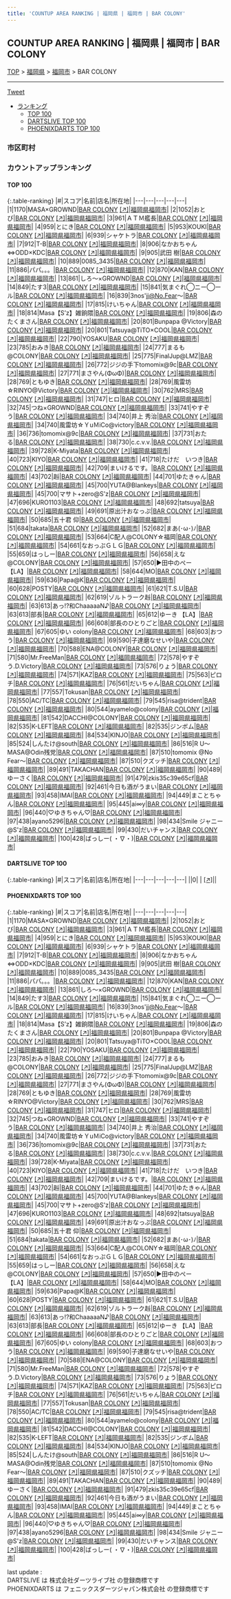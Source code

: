 ```yaml
---
title: 'COUNTUP AREA RANKING | 福岡県 | 福岡市 | BAR COLONY'
---
```

## COUNTUP AREA RANKING | 福岡県 | 福岡市 | BAR COLONY

[TOP](/darts/rank/) > [福岡県](/darts/rank/福岡県/) > [福岡市](/darts/rank/福岡県/福岡市/) > BAR COLONY

___

<a href="https://twitter.com/share?ref_src=twsrc%5Etfw" data-text="COUNTUP AREA RANKING | 福岡県福岡市BAR COLONY" class="twitter-share-button" data-hashtags="DARTSLIVE,PHOENIXDARTS,darts,ダーツ" data-show-count="false">Tweet</a>

* [ランキング](#カウントアップランキング)
    * [TOP 100](#top-100)
    * [DARTSLIVE TOP 100](#dartslive-top-100)
    * [PHOENIXDARTS TOP 100](#phoenixdarts-top-100)

### 市区町村

<ul>

</ul>

### カウントアップランキング

#### TOP 100



{:.table-ranking}
|#|スコア|名前|店名|所在地|
|---|---|---|---|---|
|1|1170|<span class="rank-name-pd">MASA×GROWND</span>|<a href="/darts/rank/shops/10191.html">BAR COLONY</a> <a href="https://vs.phoenixdarts.com/jp/shop/shopDetailInfo/s_10191?s_seq=10191">[↗]</a>|<a href="/darts/rank/福岡県/福岡市">福岡県福岡市</a>|
|2|1052|<span class="rank-name-pd">おとび</span>|<a href="/darts/rank/shops/10191.html">BAR COLONY</a> <a href="https://vs.phoenixdarts.com/jp/shop/shopDetailInfo/s_10191?s_seq=10191">[↗]</a>|<a href="/darts/rank/福岡県/福岡市">福岡県福岡市</a>|
|3|961|<span class="rank-name-pd">ＡＴＭ艦長</span>|<a href="/darts/rank/shops/10191.html">BAR COLONY</a> <a href="https://vs.phoenixdarts.com/jp/shop/shopDetailInfo/s_10191?s_seq=10191">[↗]</a>|<a href="/darts/rank/福岡県/福岡市">福岡県福岡市</a>|
|4|959|<span class="rank-name-pd">とにき</span>|<a href="/darts/rank/shops/10191.html">BAR COLONY</a> <a href="https://vs.phoenixdarts.com/jp/shop/shopDetailInfo/s_10191?s_seq=10191">[↗]</a>|<a href="/darts/rank/福岡県/福岡市">福岡県福岡市</a>|
|5|953|<span class="rank-name-pd">KOUKI</span>|<a href="/darts/rank/shops/10191.html">BAR COLONY</a> <a href="https://vs.phoenixdarts.com/jp/shop/shopDetailInfo/s_10191?s_seq=10191">[↗]</a>|<a href="/darts/rank/福岡県/福岡市">福岡県福岡市</a>|
|6|939|<span class="rank-name-pd">シャケトラ</span>|<a href="/darts/rank/shops/10191.html">BAR COLONY</a> <a href="https://vs.phoenixdarts.com/jp/shop/shopDetailInfo/s_10191?s_seq=10191">[↗]</a>|<a href="/darts/rank/福岡県/福岡市">福岡県福岡市</a>|
|7|912|<span class="rank-name-pd">T-B</span>|<a href="/darts/rank/shops/10191.html">BAR COLONY</a> <a href="https://vs.phoenixdarts.com/jp/shop/shopDetailInfo/s_10191?s_seq=10191">[↗]</a>|<a href="/darts/rank/福岡県/福岡市">福岡県福岡市</a>|
|8|906|<span class="rank-name-pd">なかおちゃん⇔ODD×KDC</span>|<a href="/darts/rank/shops/10191.html">BAR COLONY</a> <a href="https://vs.phoenixdarts.com/jp/shop/shopDetailInfo/s_10191?s_seq=10191">[↗]</a>|<a href="/darts/rank/福岡県/福岡市">福岡県福岡市</a>|
|9|905|<span class="rank-name-pd"><span class="pro-icon-pd"></span>武田 樹</span>|<a href="/darts/rank/shops/10191.html">BAR COLONY</a> <a href="https://vs.phoenixdarts.com/jp/shop/shopDetailInfo/s_10191?s_seq=10191">[↗]</a>|<a href="/darts/rank/福岡県/福岡市">福岡県福岡市</a>|
|10|889|<span class="rank-name-pd">0085_3435</span>|<a href="/darts/rank/shops/10191.html">BAR COLONY</a> <a href="https://vs.phoenixdarts.com/jp/shop/shopDetailInfo/s_10191?s_seq=10191">[↗]</a>|<a href="/darts/rank/福岡県/福岡市">福岡県福岡市</a>|
|11|886|<span class="rank-name-pd">パパ。。。</span>|<a href="/darts/rank/shops/10191.html">BAR COLONY</a> <a href="https://vs.phoenixdarts.com/jp/shop/shopDetailInfo/s_10191?s_seq=10191">[↗]</a>|<a href="/darts/rank/福岡県/福岡市">福岡県福岡市</a>|
|12|870|<span class="rank-name-pd">KAN</span>|<a href="/darts/rank/shops/10191.html">BAR COLONY</a> <a href="https://vs.phoenixdarts.com/jp/shop/shopDetailInfo/s_10191?s_seq=10191">[↗]</a>|<a href="/darts/rank/福岡県/福岡市">福岡県福岡市</a>|
|13|861|<span class="rank-name-pd">しろ～×GROWND</span>|<a href="/darts/rank/shops/10191.html">BAR COLONY</a> <a href="https://vs.phoenixdarts.com/jp/shop/shopDetailInfo/s_10191?s_seq=10191">[↗]</a>|<a href="/darts/rank/福岡県/福岡市">福岡県福岡市</a>|
|14|849|<span class="rank-name-pd">たす3</span>|<a href="/darts/rank/shops/10191.html">BAR COLONY</a> <a href="https://vs.phoenixdarts.com/jp/shop/shopDetailInfo/s_10191?s_seq=10191">[↗]</a>|<a href="/darts/rank/福岡県/福岡市">福岡県福岡市</a>|
|15|841|<span class="rank-name-pd">気まぐれ◯ニー◯ール</span>|<a href="/darts/rank/shops/10191.html">BAR COLONY</a> <a href="https://vs.phoenixdarts.com/jp/shop/shopDetailInfo/s_10191?s_seq=10191">[↗]</a>|<a href="/darts/rank/福岡県/福岡市">福岡県福岡市</a>|
|16|839|<span class="rank-name-pd">3nos&#x27;jj@No.Fear〜</span>|<a href="/darts/rank/shops/10191.html">BAR COLONY</a> <a href="https://vs.phoenixdarts.com/jp/shop/shopDetailInfo/s_10191?s_seq=10191">[↗]</a>|<a href="/darts/rank/福岡県/福岡市">福岡県福岡市</a>|
|17|815|<span class="rank-name-pd">けいちゃん</span>|<a href="/darts/rank/shops/10191.html">BAR COLONY</a> <a href="https://vs.phoenixdarts.com/jp/shop/shopDetailInfo/s_10191?s_seq=10191">[↗]</a>|<a href="/darts/rank/福岡県/福岡市">福岡県福岡市</a>|
|18|814|<span class="rank-name-pd">Masa【S’z】雑餉隈</span>|<a href="/darts/rank/shops/10191.html">BAR COLONY</a> <a href="https://vs.phoenixdarts.com/jp/shop/shopDetailInfo/s_10191?s_seq=10191">[↗]</a>|<a href="/darts/rank/福岡県/福岡市">福岡県福岡市</a>|
|19|806|<span class="rank-name-pd">森のたくまさん</span>|<a href="/darts/rank/shops/10191.html">BAR COLONY</a> <a href="https://vs.phoenixdarts.com/jp/shop/shopDetailInfo/s_10191?s_seq=10191">[↗]</a>|<a href="/darts/rank/福岡県/福岡市">福岡県福岡市</a>|
|20|801|<span class="rank-name-pd">Bunpapa @Victory</span>|<a href="/darts/rank/shops/10191.html">BAR COLONY</a> <a href="https://vs.phoenixdarts.com/jp/shop/shopDetailInfo/s_10191?s_seq=10191">[↗]</a>|<a href="/darts/rank/福岡県/福岡市">福岡県福岡市</a>|
|20|801|<span class="rank-name-pd">Tatsuya@TiTO×COOL</span>|<a href="/darts/rank/shops/10191.html">BAR COLONY</a> <a href="https://vs.phoenixdarts.com/jp/shop/shopDetailInfo/s_10191?s_seq=10191">[↗]</a>|<a href="/darts/rank/福岡県/福岡市">福岡県福岡市</a>|
|22|790|<span class="rank-name-pd">YOSAKU</span>|<a href="/darts/rank/shops/10191.html">BAR COLONY</a> <a href="https://vs.phoenixdarts.com/jp/shop/shopDetailInfo/s_10191?s_seq=10191">[↗]</a>|<a href="/darts/rank/福岡県/福岡市">福岡県福岡市</a>|
|23|785|<span class="rank-name-pd">おみき</span>|<a href="/darts/rank/shops/10191.html">BAR COLONY</a> <a href="https://vs.phoenixdarts.com/jp/shop/shopDetailInfo/s_10191?s_seq=10191">[↗]</a>|<a href="/darts/rank/福岡県/福岡市">福岡県福岡市</a>|
|24|777|<span class="rank-name-pd">まるも@COLONY</span>|<a href="/darts/rank/shops/10191.html">BAR COLONY</a> <a href="https://vs.phoenixdarts.com/jp/shop/shopDetailInfo/s_10191?s_seq=10191">[↗]</a>|<a href="/darts/rank/福岡県/福岡市">福岡県福岡市</a>|
|25|775|<span class="rank-name-pd">FinalJup@LMZ</span>|<a href="/darts/rank/shops/10191.html">BAR COLONY</a> <a href="https://vs.phoenixdarts.com/jp/shop/shopDetailInfo/s_10191?s_seq=10191">[↗]</a>|<a href="/darts/rank/福岡県/福岡市">福岡県福岡市</a>|
|26|772|<span class="rank-name-pd">ジジの手下tomomix@9c</span>|<a href="/darts/rank/shops/10191.html">BAR COLONY</a> <a href="https://vs.phoenixdarts.com/jp/shop/shopDetailInfo/s_10191?s_seq=10191">[↗]</a>|<a href="/darts/rank/福岡県/福岡市">福岡県福岡市</a>|
|27|771|<span class="rank-name-pd">まさやん(ΦωΦ)</span>|<a href="/darts/rank/shops/10191.html">BAR COLONY</a> <a href="https://vs.phoenixdarts.com/jp/shop/shopDetailInfo/s_10191?s_seq=10191">[↗]</a>|<a href="/darts/rank/福岡県/福岡市">福岡県福岡市</a>|
|28|769|<span class="rank-name-pd">ともゆき</span>|<a href="/darts/rank/shops/10191.html">BAR COLONY</a> <a href="https://vs.phoenixdarts.com/jp/shop/shopDetailInfo/s_10191?s_seq=10191">[↗]</a>|<a href="/darts/rank/福岡県/福岡市">福岡県福岡市</a>|
|28|769|<span class="rank-name-pd">風雷坊☆RINYO@Victory</span>|<a href="/darts/rank/shops/10191.html">BAR COLONY</a> <a href="https://vs.phoenixdarts.com/jp/shop/shopDetailInfo/s_10191?s_seq=10191">[↗]</a>|<a href="/darts/rank/福岡県/福岡市">福岡県福岡市</a>|
|30|762|<span class="rank-name-pd">MRS</span>|<a href="/darts/rank/shops/10191.html">BAR COLONY</a> <a href="https://vs.phoenixdarts.com/jp/shop/shopDetailInfo/s_10191?s_seq=10191">[↗]</a>|<a href="/darts/rank/福岡県/福岡市">福岡県福岡市</a>|
|31|747|<span class="rank-name-pd">ヒロ</span>|<a href="/darts/rank/shops/10191.html">BAR COLONY</a> <a href="https://vs.phoenixdarts.com/jp/shop/shopDetailInfo/s_10191?s_seq=10191">[↗]</a>|<a href="/darts/rank/福岡県/福岡市">福岡県福岡市</a>|
|32|745|<span class="rank-name-pd">つね×GROWND</span>|<a href="/darts/rank/shops/10191.html">BAR COLONY</a> <a href="https://vs.phoenixdarts.com/jp/shop/shopDetailInfo/s_10191?s_seq=10191">[↗]</a>|<a href="/darts/rank/福岡県/福岡市">福岡県福岡市</a>|
|33|741|<span class="rank-name-pd">やすぞう</span>|<a href="/darts/rank/shops/10191.html">BAR COLONY</a> <a href="https://vs.phoenixdarts.com/jp/shop/shopDetailInfo/s_10191?s_seq=10191">[↗]</a>|<a href="/darts/rank/福岡県/福岡市">福岡県福岡市</a>|
|34|740|<span class="rank-name-pd"><span class="pro-icon-pd"></span>井上 秀治</span>|<a href="/darts/rank/shops/10191.html">BAR COLONY</a> <a href="https://vs.phoenixdarts.com/jp/shop/shopDetailInfo/s_10191?s_seq=10191">[↗]</a>|<a href="/darts/rank/福岡県/福岡市">福岡県福岡市</a>|
|34|740|<span class="rank-name-pd">風雷坊☆ＹuＭiCo@victory</span>|<a href="/darts/rank/shops/10191.html">BAR COLONY</a> <a href="https://vs.phoenixdarts.com/jp/shop/shopDetailInfo/s_10191?s_seq=10191">[↗]</a>|<a href="/darts/rank/福岡県/福岡市">福岡県福岡市</a>|
|36|736|<span class="rank-name-pd">tomomix@9c</span>|<a href="/darts/rank/shops/10191.html">BAR COLONY</a> <a href="https://vs.phoenixdarts.com/jp/shop/shopDetailInfo/s_10191?s_seq=10191">[↗]</a>|<a href="/darts/rank/福岡県/福岡市">福岡県福岡市</a>|
|37|731|<span class="rank-name-pd">おたる</span>|<a href="/darts/rank/shops/10191.html">BAR COLONY</a> <a href="https://vs.phoenixdarts.com/jp/shop/shopDetailInfo/s_10191?s_seq=10191">[↗]</a>|<a href="/darts/rank/福岡県/福岡市">福岡県福岡市</a>|
|38|730|<span class="rank-name-pd">c.c.v.v.</span>|<a href="/darts/rank/shops/10191.html">BAR COLONY</a> <a href="https://vs.phoenixdarts.com/jp/shop/shopDetailInfo/s_10191?s_seq=10191">[↗]</a>|<a href="/darts/rank/福岡県/福岡市">福岡県福岡市</a>|
|39|728|<span class="rank-name-pd">K-Miyata</span>|<a href="/darts/rank/shops/10191.html">BAR COLONY</a> <a href="https://vs.phoenixdarts.com/jp/shop/shopDetailInfo/s_10191?s_seq=10191">[↗]</a>|<a href="/darts/rank/福岡県/福岡市">福岡県福岡市</a>|
|40|723|<span class="rank-name-pd">KIYO</span>|<a href="/darts/rank/shops/10191.html">BAR COLONY</a> <a href="https://vs.phoenixdarts.com/jp/shop/shopDetailInfo/s_10191?s_seq=10191">[↗]</a>|<a href="/darts/rank/福岡県/福岡市">福岡県福岡市</a>|
|41|718|<span class="rank-name-pd">たけだ　いつき</span>|<a href="/darts/rank/shops/10191.html">BAR COLONY</a> <a href="https://vs.phoenixdarts.com/jp/shop/shopDetailInfo/s_10191?s_seq=10191">[↗]</a>|<a href="/darts/rank/福岡県/福岡市">福岡県福岡市</a>|
|42|709|<span class="rank-name-pd">まいけるです。</span>|<a href="/darts/rank/shops/10191.html">BAR COLONY</a> <a href="https://vs.phoenixdarts.com/jp/shop/shopDetailInfo/s_10191?s_seq=10191">[↗]</a>|<a href="/darts/rank/福岡県/福岡市">福岡県福岡市</a>|
|43|702|<span class="rank-name-pd">赳</span>|<a href="/darts/rank/shops/10191.html">BAR COLONY</a> <a href="https://vs.phoenixdarts.com/jp/shop/shopDetailInfo/s_10191?s_seq=10191">[↗]</a>|<a href="/darts/rank/福岡県/福岡市">福岡県福岡市</a>|
|44|701|<span class="rank-name-pd">ゆたきゃん</span>|<a href="/darts/rank/shops/10191.html">BAR COLONY</a> <a href="https://vs.phoenixdarts.com/jp/shop/shopDetailInfo/s_10191?s_seq=10191">[↗]</a>|<a href="/darts/rank/福岡県/福岡市">福岡県福岡市</a>|
|45|700|<span class="rank-name-pd">YUTA@Blankeys</span>|<a href="/darts/rank/shops/10191.html">BAR COLONY</a> <a href="https://vs.phoenixdarts.com/jp/shop/shopDetailInfo/s_10191?s_seq=10191">[↗]</a>|<a href="/darts/rank/福岡県/福岡市">福岡県福岡市</a>|
|45|700|<span class="rank-name-pd">マサト+zero@S&#x27;z</span>|<a href="/darts/rank/shops/10191.html">BAR COLONY</a> <a href="https://vs.phoenixdarts.com/jp/shop/shopDetailInfo/s_10191?s_seq=10191">[↗]</a>|<a href="/darts/rank/福岡県/福岡市">福岡県福岡市</a>|
|47|696|<span class="rank-name-pd">KURO1103</span>|<a href="/darts/rank/shops/10191.html">BAR COLONY</a> <a href="https://vs.phoenixdarts.com/jp/shop/shopDetailInfo/s_10191?s_seq=10191">[↗]</a>|<a href="/darts/rank/福岡県/福岡市">福岡県福岡市</a>|
|48|692|<span class="rank-name-pd">tatsuya</span>|<a href="/darts/rank/shops/10191.html">BAR COLONY</a> <a href="https://vs.phoenixdarts.com/jp/shop/shopDetailInfo/s_10191?s_seq=10191">[↗]</a>|<a href="/darts/rank/福岡県/福岡市">福岡県福岡市</a>|
|49|691|<span class="rank-name-pd">原出汁おなっぷ</span>|<a href="/darts/rank/shops/10191.html">BAR COLONY</a> <a href="https://vs.phoenixdarts.com/jp/shop/shopDetailInfo/s_10191?s_seq=10191">[↗]</a>|<a href="/darts/rank/福岡県/福岡市">福岡県福岡市</a>|
|50|685|<span class="rank-name-pd"><span class="pro-icon-pd"></span>五十君 仰</span>|<a href="/darts/rank/shops/10191.html">BAR COLONY</a> <a href="https://vs.phoenixdarts.com/jp/shop/shopDetailInfo/s_10191?s_seq=10191">[↗]</a>|<a href="/darts/rank/福岡県/福岡市">福岡県福岡市</a>|
|51|684|<span class="rank-name-pd">takata</span>|<a href="/darts/rank/shops/10191.html">BAR COLONY</a> <a href="https://vs.phoenixdarts.com/jp/shop/shopDetailInfo/s_10191?s_seq=10191">[↗]</a>|<a href="/darts/rank/福岡県/福岡市">福岡県福岡市</a>|
|52|682|<span class="rank-name-pd">まあ(･ω･)ﾉ</span>|<a href="/darts/rank/shops/10191.html">BAR COLONY</a> <a href="https://vs.phoenixdarts.com/jp/shop/shopDetailInfo/s_10191?s_seq=10191">[↗]</a>|<a href="/darts/rank/福岡県/福岡市">福岡県福岡市</a>|
|53|664|<span class="rank-name-pd">C配人@COLONY☆福岡</span>|<a href="/darts/rank/shops/10191.html">BAR COLONY</a> <a href="https://vs.phoenixdarts.com/jp/shop/shopDetailInfo/s_10191?s_seq=10191">[↗]</a>|<a href="/darts/rank/福岡県/福岡市">福岡県福岡市</a>|
|54|661|<span class="rank-name-pd">なおっぷＧＬＧ</span>|<a href="/darts/rank/shops/10191.html">BAR COLONY</a> <a href="https://vs.phoenixdarts.com/jp/shop/shopDetailInfo/s_10191?s_seq=10191">[↗]</a>|<a href="/darts/rank/福岡県/福岡市">福岡県福岡市</a>|
|55|659|<span class="rank-name-pd">はっしー</span>|<a href="/darts/rank/shops/10191.html">BAR COLONY</a> <a href="https://vs.phoenixdarts.com/jp/shop/shopDetailInfo/s_10191?s_seq=10191">[↗]</a>|<a href="/darts/rank/福岡県/福岡市">福岡県福岡市</a>|
|56|658|<span class="rank-name-pd">えな@COLONY</span>|<a href="/darts/rank/shops/10191.html">BAR COLONY</a> <a href="https://vs.phoenixdarts.com/jp/shop/shopDetailInfo/s_10191?s_seq=10191">[↗]</a>|<a href="/darts/rank/福岡県/福岡市">福岡県福岡市</a>|
|57|650|<span class="rank-name-pd">▶田中のぺー【LA】</span>|<a href="/darts/rank/shops/10191.html">BAR COLONY</a> <a href="https://vs.phoenixdarts.com/jp/shop/shopDetailInfo/s_10191?s_seq=10191">[↗]</a>|<a href="/darts/rank/福岡県/福岡市">福岡県福岡市</a>|
|58|644|<span class="rank-name-pd">MO</span>|<a href="/darts/rank/shops/10191.html">BAR COLONY</a> <a href="https://vs.phoenixdarts.com/jp/shop/shopDetailInfo/s_10191?s_seq=10191">[↗]</a>|<a href="/darts/rank/福岡県/福岡市">福岡県福岡市</a>|
|59|636|<span class="rank-name-pd">Papa@K</span>|<a href="/darts/rank/shops/10191.html">BAR COLONY</a> <a href="https://vs.phoenixdarts.com/jp/shop/shopDetailInfo/s_10191?s_seq=10191">[↗]</a>|<a href="/darts/rank/福岡県/福岡市">福岡県福岡市</a>|
|60|628|<span class="rank-name-pd">POSTY</span>|<a href="/darts/rank/shops/10191.html">BAR COLONY</a> <a href="https://vs.phoenixdarts.com/jp/shop/shopDetailInfo/s_10191?s_seq=10191">[↗]</a>|<a href="/darts/rank/福岡県/福岡市">福岡県福岡市</a>|
|61|621|<span class="rank-name-pd">T.S.U</span>|<a href="/darts/rank/shops/10191.html">BAR COLONY</a> <a href="https://vs.phoenixdarts.com/jp/shop/shopDetailInfo/s_10191?s_seq=10191">[↗]</a>|<a href="/darts/rank/福岡県/福岡市">福岡県福岡市</a>|
|62|619|<span class="rank-name-pd">ゾルトラーク赳</span>|<a href="/darts/rank/shops/10191.html">BAR COLONY</a> <a href="https://vs.phoenixdarts.com/jp/shop/shopDetailInfo/s_10191?s_seq=10191">[↗]</a>|<a href="/darts/rank/福岡県/福岡市">福岡県福岡市</a>|
|63|613|<span class="rank-name-pd">あっ!?和ChaaaaaN♪</span>|<a href="/darts/rank/shops/10191.html">BAR COLONY</a> <a href="https://vs.phoenixdarts.com/jp/shop/shopDetailInfo/s_10191?s_seq=10191">[↗]</a>|<a href="/darts/rank/福岡県/福岡市">福岡県福岡市</a>|
|63|613|<span class="rank-name-pd">部長</span>|<a href="/darts/rank/shops/10191.html">BAR COLONY</a> <a href="https://vs.phoenixdarts.com/jp/shop/shopDetailInfo/s_10191?s_seq=10191">[↗]</a>|<a href="/darts/rank/福岡県/福岡市">福岡県福岡市</a>|
|65|612|<span class="rank-name-pd">ゆーき 【LA】</span>|<a href="/darts/rank/shops/10191.html">BAR COLONY</a> <a href="https://vs.phoenixdarts.com/jp/shop/shopDetailInfo/s_10191?s_seq=10191">[↗]</a>|<a href="/darts/rank/福岡県/福岡市">福岡県福岡市</a>|
|66|608|<span class="rank-name-pd">部長のひとりごと</span>|<a href="/darts/rank/shops/10191.html">BAR COLONY</a> <a href="https://vs.phoenixdarts.com/jp/shop/shopDetailInfo/s_10191?s_seq=10191">[↗]</a>|<a href="/darts/rank/福岡県/福岡市">福岡県福岡市</a>|
|67|605|<span class="rank-name-pd">ゆい colony</span>|<a href="/darts/rank/shops/10191.html">BAR COLONY</a> <a href="https://vs.phoenixdarts.com/jp/shop/shopDetailInfo/s_10191?s_seq=10191">[↗]</a>|<a href="/darts/rank/福岡県/福岡市">福岡県福岡市</a>|
|68|603|<span class="rank-name-pd">おつう</span>|<a href="/darts/rank/shops/10191.html">BAR COLONY</a> <a href="https://vs.phoenixdarts.com/jp/shop/shopDetailInfo/s_10191?s_seq=10191">[↗]</a>|<a href="/darts/rank/福岡県/福岡市">福岡県福岡市</a>|
|69|590|<span class="rank-name-pd">子達磨なせいや</span>|<a href="/darts/rank/shops/10191.html">BAR COLONY</a> <a href="https://vs.phoenixdarts.com/jp/shop/shopDetailInfo/s_10191?s_seq=10191">[↗]</a>|<a href="/darts/rank/福岡県/福岡市">福岡県福岡市</a>|
|70|588|<span class="rank-name-pd">ENA@COLONY</span>|<a href="/darts/rank/shops/10191.html">BAR COLONY</a> <a href="https://vs.phoenixdarts.com/jp/shop/shopDetailInfo/s_10191?s_seq=10191">[↗]</a>|<a href="/darts/rank/福岡県/福岡市">福岡県福岡市</a>|
|71|580|<span class="rank-name-pd">Mr.FreeMan</span>|<a href="/darts/rank/shops/10191.html">BAR COLONY</a> <a href="https://vs.phoenixdarts.com/jp/shop/shopDetailInfo/s_10191?s_seq=10191">[↗]</a>|<a href="/darts/rank/福岡県/福岡市">福岡県福岡市</a>|
|72|578|<span class="rank-name-pd">やすぞう.D.Victory</span>|<a href="/darts/rank/shops/10191.html">BAR COLONY</a> <a href="https://vs.phoenixdarts.com/jp/shop/shopDetailInfo/s_10191?s_seq=10191">[↗]</a>|<a href="/darts/rank/福岡県/福岡市">福岡県福岡市</a>|
|73|576|<span class="rank-name-pd">りょう</span>|<a href="/darts/rank/shops/10191.html">BAR COLONY</a> <a href="https://vs.phoenixdarts.com/jp/shop/shopDetailInfo/s_10191?s_seq=10191">[↗]</a>|<a href="/darts/rank/福岡県/福岡市">福岡県福岡市</a>|
|74|571|<span class="rank-name-pd">KAZ</span>|<a href="/darts/rank/shops/10191.html">BAR COLONY</a> <a href="https://vs.phoenixdarts.com/jp/shop/shopDetailInfo/s_10191?s_seq=10191">[↗]</a>|<a href="/darts/rank/福岡県/福岡市">福岡県福岡市</a>|
|75|563|<span class="rank-name-pd">ピロチ</span>|<a href="/darts/rank/shops/10191.html">BAR COLONY</a> <a href="https://vs.phoenixdarts.com/jp/shop/shopDetailInfo/s_10191?s_seq=10191">[↗]</a>|<a href="/darts/rank/福岡県/福岡市">福岡県福岡市</a>|
|76|561|<span class="rank-name-pd">だいちゃん</span>|<a href="/darts/rank/shops/10191.html">BAR COLONY</a> <a href="https://vs.phoenixdarts.com/jp/shop/shopDetailInfo/s_10191?s_seq=10191">[↗]</a>|<a href="/darts/rank/福岡県/福岡市">福岡県福岡市</a>|
|77|557|<span class="rank-name-pd">Tokusan</span>|<a href="/darts/rank/shops/10191.html">BAR COLONY</a> <a href="https://vs.phoenixdarts.com/jp/shop/shopDetailInfo/s_10191?s_seq=10191">[↗]</a>|<a href="/darts/rank/福岡県/福岡市">福岡県福岡市</a>|
|78|550|<span class="rank-name-pd">AC/TC</span>|<a href="/darts/rank/shops/10191.html">BAR COLONY</a> <a href="https://vs.phoenixdarts.com/jp/shop/shopDetailInfo/s_10191?s_seq=10191">[↗]</a>|<a href="/darts/rank/福岡県/福岡市">福岡県福岡市</a>|
|79|545|<span class="rank-name-pd">risa@trident</span>|<a href="/darts/rank/shops/10191.html">BAR COLONY</a> <a href="https://vs.phoenixdarts.com/jp/shop/shopDetailInfo/s_10191?s_seq=10191">[↗]</a>|<a href="/darts/rank/福岡県/福岡市">福岡県福岡市</a>|
|80|544|<span class="rank-name-pd">ayamelo@colony</span>|<a href="/darts/rank/shops/10191.html">BAR COLONY</a> <a href="https://vs.phoenixdarts.com/jp/shop/shopDetailInfo/s_10191?s_seq=10191">[↗]</a>|<a href="/darts/rank/福岡県/福岡市">福岡県福岡市</a>|
|81|542|<span class="rank-name-pd">DACCHI@COLONY</span>|<a href="/darts/rank/shops/10191.html">BAR COLONY</a> <a href="https://vs.phoenixdarts.com/jp/shop/shopDetailInfo/s_10191?s_seq=10191">[↗]</a>|<a href="/darts/rank/福岡県/福岡市">福岡県福岡市</a>|
|82|535|<span class="rank-name-pd">K-LEFT</span>|<a href="/darts/rank/shops/10191.html">BAR COLONY</a> <a href="https://vs.phoenixdarts.com/jp/shop/shopDetailInfo/s_10191?s_seq=10191">[↗]</a>|<a href="/darts/rank/福岡県/福岡市">福岡県福岡市</a>|
|82|535|<span class="rank-name-pd">ジンボム</span>|<a href="/darts/rank/shops/10191.html">BAR COLONY</a> <a href="https://vs.phoenixdarts.com/jp/shop/shopDetailInfo/s_10191?s_seq=10191">[↗]</a>|<a href="/darts/rank/福岡県/福岡市">福岡県福岡市</a>|
|84|534|<span class="rank-name-pd">KINJO</span>|<a href="/darts/rank/shops/10191.html">BAR COLONY</a> <a href="https://vs.phoenixdarts.com/jp/shop/shopDetailInfo/s_10191?s_seq=10191">[↗]</a>|<a href="/darts/rank/福岡県/福岡市">福岡県福岡市</a>|
|85|524|<span class="rank-name-pd">しんたけ@south</span>|<a href="/darts/rank/shops/10191.html">BAR COLONY</a> <a href="https://vs.phoenixdarts.com/jp/shop/shopDetailInfo/s_10191?s_seq=10191">[↗]</a>|<a href="/darts/rank/福岡県/福岡市">福岡県福岡市</a>|
|86|516|<span class="rank-name-pd">R U〜MASA@Odin残党</span>|<a href="/darts/rank/shops/10191.html">BAR COLONY</a> <a href="https://vs.phoenixdarts.com/jp/shop/shopDetailInfo/s_10191?s_seq=10191">[↗]</a>|<a href="/darts/rank/福岡県/福岡市">福岡県福岡市</a>|
|87|510|<span class="rank-name-pd">tomomix @No Fear〜</span>|<a href="/darts/rank/shops/10191.html">BAR COLONY</a> <a href="https://vs.phoenixdarts.com/jp/shop/shopDetailInfo/s_10191?s_seq=10191">[↗]</a>|<a href="/darts/rank/福岡県/福岡市">福岡県福岡市</a>|
|87|510|<span class="rank-name-pd">クズッチ</span>|<a href="/darts/rank/shops/10191.html">BAR COLONY</a> <a href="https://vs.phoenixdarts.com/jp/shop/shopDetailInfo/s_10191?s_seq=10191">[↗]</a>|<a href="/darts/rank/福岡県/福岡市">福岡県福岡市</a>|
|89|491|<span class="rank-name-pd">TAKACHAN</span>|<a href="/darts/rank/shops/10191.html">BAR COLONY</a> <a href="https://vs.phoenixdarts.com/jp/shop/shopDetailInfo/s_10191?s_seq=10191">[↗]</a>|<a href="/darts/rank/福岡県/福岡市">福岡県福岡市</a>|
|90|489|<span class="rank-name-pd">ゆーさく</span>|<a href="/darts/rank/shops/10191.html">BAR COLONY</a> <a href="https://vs.phoenixdarts.com/jp/shop/shopDetailInfo/s_10191?s_seq=10191">[↗]</a>|<a href="/darts/rank/福岡県/福岡市">福岡県福岡市</a>|
|91|479|<span class="rank-name-pd">zkis35c39e65cf</span>|<a href="/darts/rank/shops/10191.html">BAR COLONY</a> <a href="https://vs.phoenixdarts.com/jp/shop/shopDetailInfo/s_10191?s_seq=10191">[↗]</a>|<a href="/darts/rank/福岡県/福岡市">福岡県福岡市</a>|
|92|461|<span class="rank-name-pd">今日も酒がうまい</span>|<a href="/darts/rank/shops/10191.html">BAR COLONY</a> <a href="https://vs.phoenixdarts.com/jp/shop/shopDetailInfo/s_10191?s_seq=10191">[↗]</a>|<a href="/darts/rank/福岡県/福岡市">福岡県福岡市</a>|
|93|458|<span class="rank-name-pd">IMAI</span>|<a href="/darts/rank/shops/10191.html">BAR COLONY</a> <a href="https://vs.phoenixdarts.com/jp/shop/shopDetailInfo/s_10191?s_seq=10191">[↗]</a>|<a href="/darts/rank/福岡県/福岡市">福岡県福岡市</a>|
|94|449|<span class="rank-name-pd">まことちゃん</span>|<a href="/darts/rank/shops/10191.html">BAR COLONY</a> <a href="https://vs.phoenixdarts.com/jp/shop/shopDetailInfo/s_10191?s_seq=10191">[↗]</a>|<a href="/darts/rank/福岡県/福岡市">福岡県福岡市</a>|
|95|445|<span class="rank-name-pd">ai∞y</span>|<a href="/darts/rank/shops/10191.html">BAR COLONY</a> <a href="https://vs.phoenixdarts.com/jp/shop/shopDetailInfo/s_10191?s_seq=10191">[↗]</a>|<a href="/darts/rank/福岡県/福岡市">福岡県福岡市</a>|
|96|440|<span class="rank-name-pd">♡ゆきちゃん♡</span>|<a href="/darts/rank/shops/10191.html">BAR COLONY</a> <a href="https://vs.phoenixdarts.com/jp/shop/shopDetailInfo/s_10191?s_seq=10191">[↗]</a>|<a href="/darts/rank/福岡県/福岡市">福岡県福岡市</a>|
|97|438|<span class="rank-name-pd">ayano5296</span>|<a href="/darts/rank/shops/10191.html">BAR COLONY</a> <a href="https://vs.phoenixdarts.com/jp/shop/shopDetailInfo/s_10191?s_seq=10191">[↗]</a>|<a href="/darts/rank/福岡県/福岡市">福岡県福岡市</a>|
|98|434|<span class="rank-name-pd">Smile ジャニー@S&#x27;z</span>|<a href="/darts/rank/shops/10191.html">BAR COLONY</a> <a href="https://vs.phoenixdarts.com/jp/shop/shopDetailInfo/s_10191?s_seq=10191">[↗]</a>|<a href="/darts/rank/福岡県/福岡市">福岡県福岡市</a>|
|99|430|<span class="rank-name-pd">だいチャンス</span>|<a href="/darts/rank/shops/10191.html">BAR COLONY</a> <a href="https://vs.phoenixdarts.com/jp/shop/shopDetailInfo/s_10191?s_seq=10191">[↗]</a>|<a href="/darts/rank/福岡県/福岡市">福岡県福岡市</a>|
|100|428|<span class="rank-name-pd">ばっしー( ・∇・)</span>|<a href="/darts/rank/shops/10191.html">BAR COLONY</a> <a href="https://vs.phoenixdarts.com/jp/shop/shopDetailInfo/s_10191?s_seq=10191">[↗]</a>|<a href="/darts/rank/福岡県/福岡市">福岡県福岡市</a>|


#### DARTSLIVE TOP 100



{:.table-ranking}
|#|スコア|名前|店名|所在地|
|---|---|---|---|---|
||0|<span class="rank-name-dl"> </span>|<a href="/darts/rank/shops/.html"></a> <a href="">[↗]</a>|<a href="/darts/rank//"></a>|


#### PHOENIXDARTS TOP 100



{:.table-ranking}
|#|スコア|名前|店名|所在地|
|---|---|---|---|---|
|1|1170|<span class="rank-name-pd">MASA×GROWND</span>|<a href="/darts/rank/shops/10191.html">BAR COLONY</a> <a href="https://vs.phoenixdarts.com/jp/shop/shopDetailInfo/s_10191?s_seq=10191">[↗]</a>|<a href="/darts/rank/福岡県/福岡市">福岡県福岡市</a>|
|2|1052|<span class="rank-name-pd">おとび</span>|<a href="/darts/rank/shops/10191.html">BAR COLONY</a> <a href="https://vs.phoenixdarts.com/jp/shop/shopDetailInfo/s_10191?s_seq=10191">[↗]</a>|<a href="/darts/rank/福岡県/福岡市">福岡県福岡市</a>|
|3|961|<span class="rank-name-pd">ＡＴＭ艦長</span>|<a href="/darts/rank/shops/10191.html">BAR COLONY</a> <a href="https://vs.phoenixdarts.com/jp/shop/shopDetailInfo/s_10191?s_seq=10191">[↗]</a>|<a href="/darts/rank/福岡県/福岡市">福岡県福岡市</a>|
|4|959|<span class="rank-name-pd">とにき</span>|<a href="/darts/rank/shops/10191.html">BAR COLONY</a> <a href="https://vs.phoenixdarts.com/jp/shop/shopDetailInfo/s_10191?s_seq=10191">[↗]</a>|<a href="/darts/rank/福岡県/福岡市">福岡県福岡市</a>|
|5|953|<span class="rank-name-pd">KOUKI</span>|<a href="/darts/rank/shops/10191.html">BAR COLONY</a> <a href="https://vs.phoenixdarts.com/jp/shop/shopDetailInfo/s_10191?s_seq=10191">[↗]</a>|<a href="/darts/rank/福岡県/福岡市">福岡県福岡市</a>|
|6|939|<span class="rank-name-pd">シャケトラ</span>|<a href="/darts/rank/shops/10191.html">BAR COLONY</a> <a href="https://vs.phoenixdarts.com/jp/shop/shopDetailInfo/s_10191?s_seq=10191">[↗]</a>|<a href="/darts/rank/福岡県/福岡市">福岡県福岡市</a>|
|7|912|<span class="rank-name-pd">T-B</span>|<a href="/darts/rank/shops/10191.html">BAR COLONY</a> <a href="https://vs.phoenixdarts.com/jp/shop/shopDetailInfo/s_10191?s_seq=10191">[↗]</a>|<a href="/darts/rank/福岡県/福岡市">福岡県福岡市</a>|
|8|906|<span class="rank-name-pd">なかおちゃん⇔ODD×KDC</span>|<a href="/darts/rank/shops/10191.html">BAR COLONY</a> <a href="https://vs.phoenixdarts.com/jp/shop/shopDetailInfo/s_10191?s_seq=10191">[↗]</a>|<a href="/darts/rank/福岡県/福岡市">福岡県福岡市</a>|
|9|905|<span class="rank-name-pd"><span class="pro-icon-pd"></span>武田 樹</span>|<a href="/darts/rank/shops/10191.html">BAR COLONY</a> <a href="https://vs.phoenixdarts.com/jp/shop/shopDetailInfo/s_10191?s_seq=10191">[↗]</a>|<a href="/darts/rank/福岡県/福岡市">福岡県福岡市</a>|
|10|889|<span class="rank-name-pd">0085_3435</span>|<a href="/darts/rank/shops/10191.html">BAR COLONY</a> <a href="https://vs.phoenixdarts.com/jp/shop/shopDetailInfo/s_10191?s_seq=10191">[↗]</a>|<a href="/darts/rank/福岡県/福岡市">福岡県福岡市</a>|
|11|886|<span class="rank-name-pd">パパ。。。</span>|<a href="/darts/rank/shops/10191.html">BAR COLONY</a> <a href="https://vs.phoenixdarts.com/jp/shop/shopDetailInfo/s_10191?s_seq=10191">[↗]</a>|<a href="/darts/rank/福岡県/福岡市">福岡県福岡市</a>|
|12|870|<span class="rank-name-pd">KAN</span>|<a href="/darts/rank/shops/10191.html">BAR COLONY</a> <a href="https://vs.phoenixdarts.com/jp/shop/shopDetailInfo/s_10191?s_seq=10191">[↗]</a>|<a href="/darts/rank/福岡県/福岡市">福岡県福岡市</a>|
|13|861|<span class="rank-name-pd">しろ～×GROWND</span>|<a href="/darts/rank/shops/10191.html">BAR COLONY</a> <a href="https://vs.phoenixdarts.com/jp/shop/shopDetailInfo/s_10191?s_seq=10191">[↗]</a>|<a href="/darts/rank/福岡県/福岡市">福岡県福岡市</a>|
|14|849|<span class="rank-name-pd">たす3</span>|<a href="/darts/rank/shops/10191.html">BAR COLONY</a> <a href="https://vs.phoenixdarts.com/jp/shop/shopDetailInfo/s_10191?s_seq=10191">[↗]</a>|<a href="/darts/rank/福岡県/福岡市">福岡県福岡市</a>|
|15|841|<span class="rank-name-pd">気まぐれ◯ニー◯ール</span>|<a href="/darts/rank/shops/10191.html">BAR COLONY</a> <a href="https://vs.phoenixdarts.com/jp/shop/shopDetailInfo/s_10191?s_seq=10191">[↗]</a>|<a href="/darts/rank/福岡県/福岡市">福岡県福岡市</a>|
|16|839|<span class="rank-name-pd">3nos&#x27;jj@No.Fear〜</span>|<a href="/darts/rank/shops/10191.html">BAR COLONY</a> <a href="https://vs.phoenixdarts.com/jp/shop/shopDetailInfo/s_10191?s_seq=10191">[↗]</a>|<a href="/darts/rank/福岡県/福岡市">福岡県福岡市</a>|
|17|815|<span class="rank-name-pd">けいちゃん</span>|<a href="/darts/rank/shops/10191.html">BAR COLONY</a> <a href="https://vs.phoenixdarts.com/jp/shop/shopDetailInfo/s_10191?s_seq=10191">[↗]</a>|<a href="/darts/rank/福岡県/福岡市">福岡県福岡市</a>|
|18|814|<span class="rank-name-pd">Masa【S’z】雑餉隈</span>|<a href="/darts/rank/shops/10191.html">BAR COLONY</a> <a href="https://vs.phoenixdarts.com/jp/shop/shopDetailInfo/s_10191?s_seq=10191">[↗]</a>|<a href="/darts/rank/福岡県/福岡市">福岡県福岡市</a>|
|19|806|<span class="rank-name-pd">森のたくまさん</span>|<a href="/darts/rank/shops/10191.html">BAR COLONY</a> <a href="https://vs.phoenixdarts.com/jp/shop/shopDetailInfo/s_10191?s_seq=10191">[↗]</a>|<a href="/darts/rank/福岡県/福岡市">福岡県福岡市</a>|
|20|801|<span class="rank-name-pd">Bunpapa @Victory</span>|<a href="/darts/rank/shops/10191.html">BAR COLONY</a> <a href="https://vs.phoenixdarts.com/jp/shop/shopDetailInfo/s_10191?s_seq=10191">[↗]</a>|<a href="/darts/rank/福岡県/福岡市">福岡県福岡市</a>|
|20|801|<span class="rank-name-pd">Tatsuya@TiTO×COOL</span>|<a href="/darts/rank/shops/10191.html">BAR COLONY</a> <a href="https://vs.phoenixdarts.com/jp/shop/shopDetailInfo/s_10191?s_seq=10191">[↗]</a>|<a href="/darts/rank/福岡県/福岡市">福岡県福岡市</a>|
|22|790|<span class="rank-name-pd">YOSAKU</span>|<a href="/darts/rank/shops/10191.html">BAR COLONY</a> <a href="https://vs.phoenixdarts.com/jp/shop/shopDetailInfo/s_10191?s_seq=10191">[↗]</a>|<a href="/darts/rank/福岡県/福岡市">福岡県福岡市</a>|
|23|785|<span class="rank-name-pd">おみき</span>|<a href="/darts/rank/shops/10191.html">BAR COLONY</a> <a href="https://vs.phoenixdarts.com/jp/shop/shopDetailInfo/s_10191?s_seq=10191">[↗]</a>|<a href="/darts/rank/福岡県/福岡市">福岡県福岡市</a>|
|24|777|<span class="rank-name-pd">まるも@COLONY</span>|<a href="/darts/rank/shops/10191.html">BAR COLONY</a> <a href="https://vs.phoenixdarts.com/jp/shop/shopDetailInfo/s_10191?s_seq=10191">[↗]</a>|<a href="/darts/rank/福岡県/福岡市">福岡県福岡市</a>|
|25|775|<span class="rank-name-pd">FinalJup@LMZ</span>|<a href="/darts/rank/shops/10191.html">BAR COLONY</a> <a href="https://vs.phoenixdarts.com/jp/shop/shopDetailInfo/s_10191?s_seq=10191">[↗]</a>|<a href="/darts/rank/福岡県/福岡市">福岡県福岡市</a>|
|26|772|<span class="rank-name-pd">ジジの手下tomomix@9c</span>|<a href="/darts/rank/shops/10191.html">BAR COLONY</a> <a href="https://vs.phoenixdarts.com/jp/shop/shopDetailInfo/s_10191?s_seq=10191">[↗]</a>|<a href="/darts/rank/福岡県/福岡市">福岡県福岡市</a>|
|27|771|<span class="rank-name-pd">まさやん(ΦωΦ)</span>|<a href="/darts/rank/shops/10191.html">BAR COLONY</a> <a href="https://vs.phoenixdarts.com/jp/shop/shopDetailInfo/s_10191?s_seq=10191">[↗]</a>|<a href="/darts/rank/福岡県/福岡市">福岡県福岡市</a>|
|28|769|<span class="rank-name-pd">ともゆき</span>|<a href="/darts/rank/shops/10191.html">BAR COLONY</a> <a href="https://vs.phoenixdarts.com/jp/shop/shopDetailInfo/s_10191?s_seq=10191">[↗]</a>|<a href="/darts/rank/福岡県/福岡市">福岡県福岡市</a>|
|28|769|<span class="rank-name-pd">風雷坊☆RINYO@Victory</span>|<a href="/darts/rank/shops/10191.html">BAR COLONY</a> <a href="https://vs.phoenixdarts.com/jp/shop/shopDetailInfo/s_10191?s_seq=10191">[↗]</a>|<a href="/darts/rank/福岡県/福岡市">福岡県福岡市</a>|
|30|762|<span class="rank-name-pd">MRS</span>|<a href="/darts/rank/shops/10191.html">BAR COLONY</a> <a href="https://vs.phoenixdarts.com/jp/shop/shopDetailInfo/s_10191?s_seq=10191">[↗]</a>|<a href="/darts/rank/福岡県/福岡市">福岡県福岡市</a>|
|31|747|<span class="rank-name-pd">ヒロ</span>|<a href="/darts/rank/shops/10191.html">BAR COLONY</a> <a href="https://vs.phoenixdarts.com/jp/shop/shopDetailInfo/s_10191?s_seq=10191">[↗]</a>|<a href="/darts/rank/福岡県/福岡市">福岡県福岡市</a>|
|32|745|<span class="rank-name-pd">つね×GROWND</span>|<a href="/darts/rank/shops/10191.html">BAR COLONY</a> <a href="https://vs.phoenixdarts.com/jp/shop/shopDetailInfo/s_10191?s_seq=10191">[↗]</a>|<a href="/darts/rank/福岡県/福岡市">福岡県福岡市</a>|
|33|741|<span class="rank-name-pd">やすぞう</span>|<a href="/darts/rank/shops/10191.html">BAR COLONY</a> <a href="https://vs.phoenixdarts.com/jp/shop/shopDetailInfo/s_10191?s_seq=10191">[↗]</a>|<a href="/darts/rank/福岡県/福岡市">福岡県福岡市</a>|
|34|740|<span class="rank-name-pd"><span class="pro-icon-pd"></span>井上 秀治</span>|<a href="/darts/rank/shops/10191.html">BAR COLONY</a> <a href="https://vs.phoenixdarts.com/jp/shop/shopDetailInfo/s_10191?s_seq=10191">[↗]</a>|<a href="/darts/rank/福岡県/福岡市">福岡県福岡市</a>|
|34|740|<span class="rank-name-pd">風雷坊☆ＹuＭiCo@victory</span>|<a href="/darts/rank/shops/10191.html">BAR COLONY</a> <a href="https://vs.phoenixdarts.com/jp/shop/shopDetailInfo/s_10191?s_seq=10191">[↗]</a>|<a href="/darts/rank/福岡県/福岡市">福岡県福岡市</a>|
|36|736|<span class="rank-name-pd">tomomix@9c</span>|<a href="/darts/rank/shops/10191.html">BAR COLONY</a> <a href="https://vs.phoenixdarts.com/jp/shop/shopDetailInfo/s_10191?s_seq=10191">[↗]</a>|<a href="/darts/rank/福岡県/福岡市">福岡県福岡市</a>|
|37|731|<span class="rank-name-pd">おたる</span>|<a href="/darts/rank/shops/10191.html">BAR COLONY</a> <a href="https://vs.phoenixdarts.com/jp/shop/shopDetailInfo/s_10191?s_seq=10191">[↗]</a>|<a href="/darts/rank/福岡県/福岡市">福岡県福岡市</a>|
|38|730|<span class="rank-name-pd">c.c.v.v.</span>|<a href="/darts/rank/shops/10191.html">BAR COLONY</a> <a href="https://vs.phoenixdarts.com/jp/shop/shopDetailInfo/s_10191?s_seq=10191">[↗]</a>|<a href="/darts/rank/福岡県/福岡市">福岡県福岡市</a>|
|39|728|<span class="rank-name-pd">K-Miyata</span>|<a href="/darts/rank/shops/10191.html">BAR COLONY</a> <a href="https://vs.phoenixdarts.com/jp/shop/shopDetailInfo/s_10191?s_seq=10191">[↗]</a>|<a href="/darts/rank/福岡県/福岡市">福岡県福岡市</a>|
|40|723|<span class="rank-name-pd">KIYO</span>|<a href="/darts/rank/shops/10191.html">BAR COLONY</a> <a href="https://vs.phoenixdarts.com/jp/shop/shopDetailInfo/s_10191?s_seq=10191">[↗]</a>|<a href="/darts/rank/福岡県/福岡市">福岡県福岡市</a>|
|41|718|<span class="rank-name-pd">たけだ　いつき</span>|<a href="/darts/rank/shops/10191.html">BAR COLONY</a> <a href="https://vs.phoenixdarts.com/jp/shop/shopDetailInfo/s_10191?s_seq=10191">[↗]</a>|<a href="/darts/rank/福岡県/福岡市">福岡県福岡市</a>|
|42|709|<span class="rank-name-pd">まいけるです。</span>|<a href="/darts/rank/shops/10191.html">BAR COLONY</a> <a href="https://vs.phoenixdarts.com/jp/shop/shopDetailInfo/s_10191?s_seq=10191">[↗]</a>|<a href="/darts/rank/福岡県/福岡市">福岡県福岡市</a>|
|43|702|<span class="rank-name-pd">赳</span>|<a href="/darts/rank/shops/10191.html">BAR COLONY</a> <a href="https://vs.phoenixdarts.com/jp/shop/shopDetailInfo/s_10191?s_seq=10191">[↗]</a>|<a href="/darts/rank/福岡県/福岡市">福岡県福岡市</a>|
|44|701|<span class="rank-name-pd">ゆたきゃん</span>|<a href="/darts/rank/shops/10191.html">BAR COLONY</a> <a href="https://vs.phoenixdarts.com/jp/shop/shopDetailInfo/s_10191?s_seq=10191">[↗]</a>|<a href="/darts/rank/福岡県/福岡市">福岡県福岡市</a>|
|45|700|<span class="rank-name-pd">YUTA@Blankeys</span>|<a href="/darts/rank/shops/10191.html">BAR COLONY</a> <a href="https://vs.phoenixdarts.com/jp/shop/shopDetailInfo/s_10191?s_seq=10191">[↗]</a>|<a href="/darts/rank/福岡県/福岡市">福岡県福岡市</a>|
|45|700|<span class="rank-name-pd">マサト+zero@S&#x27;z</span>|<a href="/darts/rank/shops/10191.html">BAR COLONY</a> <a href="https://vs.phoenixdarts.com/jp/shop/shopDetailInfo/s_10191?s_seq=10191">[↗]</a>|<a href="/darts/rank/福岡県/福岡市">福岡県福岡市</a>|
|47|696|<span class="rank-name-pd">KURO1103</span>|<a href="/darts/rank/shops/10191.html">BAR COLONY</a> <a href="https://vs.phoenixdarts.com/jp/shop/shopDetailInfo/s_10191?s_seq=10191">[↗]</a>|<a href="/darts/rank/福岡県/福岡市">福岡県福岡市</a>|
|48|692|<span class="rank-name-pd">tatsuya</span>|<a href="/darts/rank/shops/10191.html">BAR COLONY</a> <a href="https://vs.phoenixdarts.com/jp/shop/shopDetailInfo/s_10191?s_seq=10191">[↗]</a>|<a href="/darts/rank/福岡県/福岡市">福岡県福岡市</a>|
|49|691|<span class="rank-name-pd">原出汁おなっぷ</span>|<a href="/darts/rank/shops/10191.html">BAR COLONY</a> <a href="https://vs.phoenixdarts.com/jp/shop/shopDetailInfo/s_10191?s_seq=10191">[↗]</a>|<a href="/darts/rank/福岡県/福岡市">福岡県福岡市</a>|
|50|685|<span class="rank-name-pd"><span class="pro-icon-pd"></span>五十君 仰</span>|<a href="/darts/rank/shops/10191.html">BAR COLONY</a> <a href="https://vs.phoenixdarts.com/jp/shop/shopDetailInfo/s_10191?s_seq=10191">[↗]</a>|<a href="/darts/rank/福岡県/福岡市">福岡県福岡市</a>|
|51|684|<span class="rank-name-pd">takata</span>|<a href="/darts/rank/shops/10191.html">BAR COLONY</a> <a href="https://vs.phoenixdarts.com/jp/shop/shopDetailInfo/s_10191?s_seq=10191">[↗]</a>|<a href="/darts/rank/福岡県/福岡市">福岡県福岡市</a>|
|52|682|<span class="rank-name-pd">まあ(･ω･)ﾉ</span>|<a href="/darts/rank/shops/10191.html">BAR COLONY</a> <a href="https://vs.phoenixdarts.com/jp/shop/shopDetailInfo/s_10191?s_seq=10191">[↗]</a>|<a href="/darts/rank/福岡県/福岡市">福岡県福岡市</a>|
|53|664|<span class="rank-name-pd">C配人@COLONY☆福岡</span>|<a href="/darts/rank/shops/10191.html">BAR COLONY</a> <a href="https://vs.phoenixdarts.com/jp/shop/shopDetailInfo/s_10191?s_seq=10191">[↗]</a>|<a href="/darts/rank/福岡県/福岡市">福岡県福岡市</a>|
|54|661|<span class="rank-name-pd">なおっぷＧＬＧ</span>|<a href="/darts/rank/shops/10191.html">BAR COLONY</a> <a href="https://vs.phoenixdarts.com/jp/shop/shopDetailInfo/s_10191?s_seq=10191">[↗]</a>|<a href="/darts/rank/福岡県/福岡市">福岡県福岡市</a>|
|55|659|<span class="rank-name-pd">はっしー</span>|<a href="/darts/rank/shops/10191.html">BAR COLONY</a> <a href="https://vs.phoenixdarts.com/jp/shop/shopDetailInfo/s_10191?s_seq=10191">[↗]</a>|<a href="/darts/rank/福岡県/福岡市">福岡県福岡市</a>|
|56|658|<span class="rank-name-pd">えな@COLONY</span>|<a href="/darts/rank/shops/10191.html">BAR COLONY</a> <a href="https://vs.phoenixdarts.com/jp/shop/shopDetailInfo/s_10191?s_seq=10191">[↗]</a>|<a href="/darts/rank/福岡県/福岡市">福岡県福岡市</a>|
|57|650|<span class="rank-name-pd">▶田中のぺー【LA】</span>|<a href="/darts/rank/shops/10191.html">BAR COLONY</a> <a href="https://vs.phoenixdarts.com/jp/shop/shopDetailInfo/s_10191?s_seq=10191">[↗]</a>|<a href="/darts/rank/福岡県/福岡市">福岡県福岡市</a>|
|58|644|<span class="rank-name-pd">MO</span>|<a href="/darts/rank/shops/10191.html">BAR COLONY</a> <a href="https://vs.phoenixdarts.com/jp/shop/shopDetailInfo/s_10191?s_seq=10191">[↗]</a>|<a href="/darts/rank/福岡県/福岡市">福岡県福岡市</a>|
|59|636|<span class="rank-name-pd">Papa@K</span>|<a href="/darts/rank/shops/10191.html">BAR COLONY</a> <a href="https://vs.phoenixdarts.com/jp/shop/shopDetailInfo/s_10191?s_seq=10191">[↗]</a>|<a href="/darts/rank/福岡県/福岡市">福岡県福岡市</a>|
|60|628|<span class="rank-name-pd">POSTY</span>|<a href="/darts/rank/shops/10191.html">BAR COLONY</a> <a href="https://vs.phoenixdarts.com/jp/shop/shopDetailInfo/s_10191?s_seq=10191">[↗]</a>|<a href="/darts/rank/福岡県/福岡市">福岡県福岡市</a>|
|61|621|<span class="rank-name-pd">T.S.U</span>|<a href="/darts/rank/shops/10191.html">BAR COLONY</a> <a href="https://vs.phoenixdarts.com/jp/shop/shopDetailInfo/s_10191?s_seq=10191">[↗]</a>|<a href="/darts/rank/福岡県/福岡市">福岡県福岡市</a>|
|62|619|<span class="rank-name-pd">ゾルトラーク赳</span>|<a href="/darts/rank/shops/10191.html">BAR COLONY</a> <a href="https://vs.phoenixdarts.com/jp/shop/shopDetailInfo/s_10191?s_seq=10191">[↗]</a>|<a href="/darts/rank/福岡県/福岡市">福岡県福岡市</a>|
|63|613|<span class="rank-name-pd">あっ!?和ChaaaaaN♪</span>|<a href="/darts/rank/shops/10191.html">BAR COLONY</a> <a href="https://vs.phoenixdarts.com/jp/shop/shopDetailInfo/s_10191?s_seq=10191">[↗]</a>|<a href="/darts/rank/福岡県/福岡市">福岡県福岡市</a>|
|63|613|<span class="rank-name-pd">部長</span>|<a href="/darts/rank/shops/10191.html">BAR COLONY</a> <a href="https://vs.phoenixdarts.com/jp/shop/shopDetailInfo/s_10191?s_seq=10191">[↗]</a>|<a href="/darts/rank/福岡県/福岡市">福岡県福岡市</a>|
|65|612|<span class="rank-name-pd">ゆーき 【LA】</span>|<a href="/darts/rank/shops/10191.html">BAR COLONY</a> <a href="https://vs.phoenixdarts.com/jp/shop/shopDetailInfo/s_10191?s_seq=10191">[↗]</a>|<a href="/darts/rank/福岡県/福岡市">福岡県福岡市</a>|
|66|608|<span class="rank-name-pd">部長のひとりごと</span>|<a href="/darts/rank/shops/10191.html">BAR COLONY</a> <a href="https://vs.phoenixdarts.com/jp/shop/shopDetailInfo/s_10191?s_seq=10191">[↗]</a>|<a href="/darts/rank/福岡県/福岡市">福岡県福岡市</a>|
|67|605|<span class="rank-name-pd">ゆい colony</span>|<a href="/darts/rank/shops/10191.html">BAR COLONY</a> <a href="https://vs.phoenixdarts.com/jp/shop/shopDetailInfo/s_10191?s_seq=10191">[↗]</a>|<a href="/darts/rank/福岡県/福岡市">福岡県福岡市</a>|
|68|603|<span class="rank-name-pd">おつう</span>|<a href="/darts/rank/shops/10191.html">BAR COLONY</a> <a href="https://vs.phoenixdarts.com/jp/shop/shopDetailInfo/s_10191?s_seq=10191">[↗]</a>|<a href="/darts/rank/福岡県/福岡市">福岡県福岡市</a>|
|69|590|<span class="rank-name-pd">子達磨なせいや</span>|<a href="/darts/rank/shops/10191.html">BAR COLONY</a> <a href="https://vs.phoenixdarts.com/jp/shop/shopDetailInfo/s_10191?s_seq=10191">[↗]</a>|<a href="/darts/rank/福岡県/福岡市">福岡県福岡市</a>|
|70|588|<span class="rank-name-pd">ENA@COLONY</span>|<a href="/darts/rank/shops/10191.html">BAR COLONY</a> <a href="https://vs.phoenixdarts.com/jp/shop/shopDetailInfo/s_10191?s_seq=10191">[↗]</a>|<a href="/darts/rank/福岡県/福岡市">福岡県福岡市</a>|
|71|580|<span class="rank-name-pd">Mr.FreeMan</span>|<a href="/darts/rank/shops/10191.html">BAR COLONY</a> <a href="https://vs.phoenixdarts.com/jp/shop/shopDetailInfo/s_10191?s_seq=10191">[↗]</a>|<a href="/darts/rank/福岡県/福岡市">福岡県福岡市</a>|
|72|578|<span class="rank-name-pd">やすぞう.D.Victory</span>|<a href="/darts/rank/shops/10191.html">BAR COLONY</a> <a href="https://vs.phoenixdarts.com/jp/shop/shopDetailInfo/s_10191?s_seq=10191">[↗]</a>|<a href="/darts/rank/福岡県/福岡市">福岡県福岡市</a>|
|73|576|<span class="rank-name-pd">りょう</span>|<a href="/darts/rank/shops/10191.html">BAR COLONY</a> <a href="https://vs.phoenixdarts.com/jp/shop/shopDetailInfo/s_10191?s_seq=10191">[↗]</a>|<a href="/darts/rank/福岡県/福岡市">福岡県福岡市</a>|
|74|571|<span class="rank-name-pd">KAZ</span>|<a href="/darts/rank/shops/10191.html">BAR COLONY</a> <a href="https://vs.phoenixdarts.com/jp/shop/shopDetailInfo/s_10191?s_seq=10191">[↗]</a>|<a href="/darts/rank/福岡県/福岡市">福岡県福岡市</a>|
|75|563|<span class="rank-name-pd">ピロチ</span>|<a href="/darts/rank/shops/10191.html">BAR COLONY</a> <a href="https://vs.phoenixdarts.com/jp/shop/shopDetailInfo/s_10191?s_seq=10191">[↗]</a>|<a href="/darts/rank/福岡県/福岡市">福岡県福岡市</a>|
|76|561|<span class="rank-name-pd">だいちゃん</span>|<a href="/darts/rank/shops/10191.html">BAR COLONY</a> <a href="https://vs.phoenixdarts.com/jp/shop/shopDetailInfo/s_10191?s_seq=10191">[↗]</a>|<a href="/darts/rank/福岡県/福岡市">福岡県福岡市</a>|
|77|557|<span class="rank-name-pd">Tokusan</span>|<a href="/darts/rank/shops/10191.html">BAR COLONY</a> <a href="https://vs.phoenixdarts.com/jp/shop/shopDetailInfo/s_10191?s_seq=10191">[↗]</a>|<a href="/darts/rank/福岡県/福岡市">福岡県福岡市</a>|
|78|550|<span class="rank-name-pd">AC/TC</span>|<a href="/darts/rank/shops/10191.html">BAR COLONY</a> <a href="https://vs.phoenixdarts.com/jp/shop/shopDetailInfo/s_10191?s_seq=10191">[↗]</a>|<a href="/darts/rank/福岡県/福岡市">福岡県福岡市</a>|
|79|545|<span class="rank-name-pd">risa@trident</span>|<a href="/darts/rank/shops/10191.html">BAR COLONY</a> <a href="https://vs.phoenixdarts.com/jp/shop/shopDetailInfo/s_10191?s_seq=10191">[↗]</a>|<a href="/darts/rank/福岡県/福岡市">福岡県福岡市</a>|
|80|544|<span class="rank-name-pd">ayamelo@colony</span>|<a href="/darts/rank/shops/10191.html">BAR COLONY</a> <a href="https://vs.phoenixdarts.com/jp/shop/shopDetailInfo/s_10191?s_seq=10191">[↗]</a>|<a href="/darts/rank/福岡県/福岡市">福岡県福岡市</a>|
|81|542|<span class="rank-name-pd">DACCHI@COLONY</span>|<a href="/darts/rank/shops/10191.html">BAR COLONY</a> <a href="https://vs.phoenixdarts.com/jp/shop/shopDetailInfo/s_10191?s_seq=10191">[↗]</a>|<a href="/darts/rank/福岡県/福岡市">福岡県福岡市</a>|
|82|535|<span class="rank-name-pd">K-LEFT</span>|<a href="/darts/rank/shops/10191.html">BAR COLONY</a> <a href="https://vs.phoenixdarts.com/jp/shop/shopDetailInfo/s_10191?s_seq=10191">[↗]</a>|<a href="/darts/rank/福岡県/福岡市">福岡県福岡市</a>|
|82|535|<span class="rank-name-pd">ジンボム</span>|<a href="/darts/rank/shops/10191.html">BAR COLONY</a> <a href="https://vs.phoenixdarts.com/jp/shop/shopDetailInfo/s_10191?s_seq=10191">[↗]</a>|<a href="/darts/rank/福岡県/福岡市">福岡県福岡市</a>|
|84|534|<span class="rank-name-pd">KINJO</span>|<a href="/darts/rank/shops/10191.html">BAR COLONY</a> <a href="https://vs.phoenixdarts.com/jp/shop/shopDetailInfo/s_10191?s_seq=10191">[↗]</a>|<a href="/darts/rank/福岡県/福岡市">福岡県福岡市</a>|
|85|524|<span class="rank-name-pd">しんたけ@south</span>|<a href="/darts/rank/shops/10191.html">BAR COLONY</a> <a href="https://vs.phoenixdarts.com/jp/shop/shopDetailInfo/s_10191?s_seq=10191">[↗]</a>|<a href="/darts/rank/福岡県/福岡市">福岡県福岡市</a>|
|86|516|<span class="rank-name-pd">R U〜MASA@Odin残党</span>|<a href="/darts/rank/shops/10191.html">BAR COLONY</a> <a href="https://vs.phoenixdarts.com/jp/shop/shopDetailInfo/s_10191?s_seq=10191">[↗]</a>|<a href="/darts/rank/福岡県/福岡市">福岡県福岡市</a>|
|87|510|<span class="rank-name-pd">tomomix @No Fear〜</span>|<a href="/darts/rank/shops/10191.html">BAR COLONY</a> <a href="https://vs.phoenixdarts.com/jp/shop/shopDetailInfo/s_10191?s_seq=10191">[↗]</a>|<a href="/darts/rank/福岡県/福岡市">福岡県福岡市</a>|
|87|510|<span class="rank-name-pd">クズッチ</span>|<a href="/darts/rank/shops/10191.html">BAR COLONY</a> <a href="https://vs.phoenixdarts.com/jp/shop/shopDetailInfo/s_10191?s_seq=10191">[↗]</a>|<a href="/darts/rank/福岡県/福岡市">福岡県福岡市</a>|
|89|491|<span class="rank-name-pd">TAKACHAN</span>|<a href="/darts/rank/shops/10191.html">BAR COLONY</a> <a href="https://vs.phoenixdarts.com/jp/shop/shopDetailInfo/s_10191?s_seq=10191">[↗]</a>|<a href="/darts/rank/福岡県/福岡市">福岡県福岡市</a>|
|90|489|<span class="rank-name-pd">ゆーさく</span>|<a href="/darts/rank/shops/10191.html">BAR COLONY</a> <a href="https://vs.phoenixdarts.com/jp/shop/shopDetailInfo/s_10191?s_seq=10191">[↗]</a>|<a href="/darts/rank/福岡県/福岡市">福岡県福岡市</a>|
|91|479|<span class="rank-name-pd">zkis35c39e65cf</span>|<a href="/darts/rank/shops/10191.html">BAR COLONY</a> <a href="https://vs.phoenixdarts.com/jp/shop/shopDetailInfo/s_10191?s_seq=10191">[↗]</a>|<a href="/darts/rank/福岡県/福岡市">福岡県福岡市</a>|
|92|461|<span class="rank-name-pd">今日も酒がうまい</span>|<a href="/darts/rank/shops/10191.html">BAR COLONY</a> <a href="https://vs.phoenixdarts.com/jp/shop/shopDetailInfo/s_10191?s_seq=10191">[↗]</a>|<a href="/darts/rank/福岡県/福岡市">福岡県福岡市</a>|
|93|458|<span class="rank-name-pd">IMAI</span>|<a href="/darts/rank/shops/10191.html">BAR COLONY</a> <a href="https://vs.phoenixdarts.com/jp/shop/shopDetailInfo/s_10191?s_seq=10191">[↗]</a>|<a href="/darts/rank/福岡県/福岡市">福岡県福岡市</a>|
|94|449|<span class="rank-name-pd">まことちゃん</span>|<a href="/darts/rank/shops/10191.html">BAR COLONY</a> <a href="https://vs.phoenixdarts.com/jp/shop/shopDetailInfo/s_10191?s_seq=10191">[↗]</a>|<a href="/darts/rank/福岡県/福岡市">福岡県福岡市</a>|
|95|445|<span class="rank-name-pd">ai∞y</span>|<a href="/darts/rank/shops/10191.html">BAR COLONY</a> <a href="https://vs.phoenixdarts.com/jp/shop/shopDetailInfo/s_10191?s_seq=10191">[↗]</a>|<a href="/darts/rank/福岡県/福岡市">福岡県福岡市</a>|
|96|440|<span class="rank-name-pd">♡ゆきちゃん♡</span>|<a href="/darts/rank/shops/10191.html">BAR COLONY</a> <a href="https://vs.phoenixdarts.com/jp/shop/shopDetailInfo/s_10191?s_seq=10191">[↗]</a>|<a href="/darts/rank/福岡県/福岡市">福岡県福岡市</a>|
|97|438|<span class="rank-name-pd">ayano5296</span>|<a href="/darts/rank/shops/10191.html">BAR COLONY</a> <a href="https://vs.phoenixdarts.com/jp/shop/shopDetailInfo/s_10191?s_seq=10191">[↗]</a>|<a href="/darts/rank/福岡県/福岡市">福岡県福岡市</a>|
|98|434|<span class="rank-name-pd">Smile ジャニー@S&#x27;z</span>|<a href="/darts/rank/shops/10191.html">BAR COLONY</a> <a href="https://vs.phoenixdarts.com/jp/shop/shopDetailInfo/s_10191?s_seq=10191">[↗]</a>|<a href="/darts/rank/福岡県/福岡市">福岡県福岡市</a>|
|99|430|<span class="rank-name-pd">だいチャンス</span>|<a href="/darts/rank/shops/10191.html">BAR COLONY</a> <a href="https://vs.phoenixdarts.com/jp/shop/shopDetailInfo/s_10191?s_seq=10191">[↗]</a>|<a href="/darts/rank/福岡県/福岡市">福岡県福岡市</a>|
|100|428|<span class="rank-name-pd">ばっしー( ・∇・)</span>|<a href="/darts/rank/shops/10191.html">BAR COLONY</a> <a href="https://vs.phoenixdarts.com/jp/shop/shopDetailInfo/s_10191?s_seq=10191">[↗]</a>|<a href="/darts/rank/福岡県/福岡市">福岡県福岡市</a>|


<div class="footer border-top border-gray-light mt-5 pt-3 text-right text-gray">
    last update : <span style="font-weight: italic" id="foot_last_modified"></span><br />
    DARTSLIVE は 株式会社ダーツライブ社 の登録商標です<br />
    PHOENIXDARTS は フェニックスダーツジャパン株式会社 の登録商標です<br />
</div>

<script src="https://cdnjs.cloudflare.com/ajax/libs/jquery.tablesorter/2.31.3/js/jquery.tablesorter.min.js" integrity="sha512-qzgd5cYSZcosqpzpn7zF2ZId8f/8CHmFKZ8j7mU4OUXTNRd5g+ZHBPsgKEwoqxCtdQvExE5LprwwPAgoicguNg==" crossorigin="anonymous" referrerpolicy="no-referrer"></script>
<link rel="stylesheet" href="https://cdnjs.cloudflare.com/ajax/libs/jquery.tablesorter/2.31.3/css/theme.default.min.css" integrity="sha512-wghhOJkjQX0Lh3NSWvNKeZ0ZpNn+SPVXX1Qyc9OCaogADktxrBiBdKGDoqVUOyhStvMBmJQ8ZdMHiR3wuEq8+w==" crossorigin="anonymous" referrerpolicy="no-referrer" />
<script>
$(function() {
    $(".table-ranking").tablesorter({sortList:[[0, 0]]});
    $("#foot_last_modified").text(formatDate(new Date(document.lastModified), 'yyyy-MM-dd HH:mm:ss'));
});
</script>

<script async src="https://platform.twitter.com/widgets.js" charset="utf-8"></script>